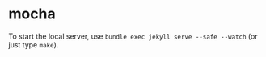 # mocha

To start the local server, use `bundle exec jekyll serve --safe --watch` (or just type `make`).
